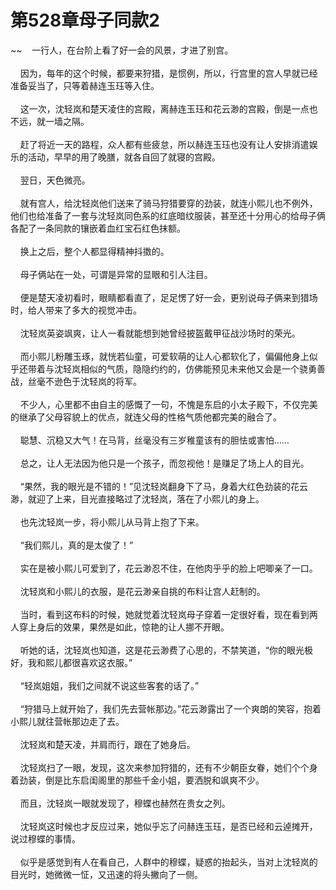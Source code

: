 # 第528章母子同款2
~~&nbsp;&nbsp;&nbsp;&nbsp;一行人，在台阶上看了好一会的风景，才进了别宫。<br><br>&nbsp;&nbsp;&nbsp;&nbsp;因为，每年的这个时候，都要来狩猎，是惯例，所以，行宫里的宫人早就已经准备妥当了，只等着赫连玉珏等入住。<br><br>&nbsp;&nbsp;&nbsp;&nbsp;这一次，沈轻岚和楚天凌住的宫殿，离赫连玉珏和花云渺的宫殿，倒是一点也不远，就一墙之隔。<br><br>&nbsp;&nbsp;&nbsp;&nbsp;赶了将近一天的路程，众人都有些疲怠，所以赫连玉珏也没有让人安排消遣娱乐的活动，早早的用了晚膳，就各自回了就寝的宫殿。<br><br>&nbsp;&nbsp;&nbsp;&nbsp;翌日，天色微亮。<br><br>&nbsp;&nbsp;&nbsp;&nbsp;就有宫人，给沈轻岚他们送来了骑马狩猎要穿的劲装，就连小熙儿也不例外，他们也给准备了一套与沈轻岚同色系的红底暗纹服装，甚至还十分用心的给母子俩各配了一条同款的镶嵌着血红宝石红色抹额。<br><br>&nbsp;&nbsp;&nbsp;&nbsp;换上之后，整个人都显得精神抖擞的。<br><br>&nbsp;&nbsp;&nbsp;&nbsp;母子俩站在一处，可谓是异常的显眼和引人注目。<br><br>&nbsp;&nbsp;&nbsp;&nbsp;便是楚天凌初看时，眼睛都看直了，足足愣了好一会，更别说母子俩来到猎场时，给人带来了多大的视觉冲击。<br><br>&nbsp;&nbsp;&nbsp;&nbsp;沈轻岚英姿飒爽，让人一看就能想到她曾经披盔戴甲征战沙场时的荣光。<br><br>&nbsp;&nbsp;&nbsp;&nbsp;而小熙儿粉雕玉琢，就恍若仙童，可爱软萌的让人心都软化了，偏偏他身上似乎还带着与沈轻岚相似的气质，隐隐约约的，仿佛能预见未来他又会是一个骁勇善战，丝毫不逊色于沈轻岚的将军。<br><br>&nbsp;&nbsp;&nbsp;&nbsp;不少人，心里都不由自主的感慨了一句，不愧是东启的小太子殿下，不仅完美的继承了父母容貌上的优点，就连父母的性格气质他都完美的融合了。<br><br>&nbsp;&nbsp;&nbsp;&nbsp;聪慧、沉稳又大气！在马背，丝毫没有三岁稚童该有的胆怯或害怕……<br><br>&nbsp;&nbsp;&nbsp;&nbsp;总之，让人无法因为他只是一个孩子，而忽视他！是赚足了场上人的目光。<br><br>&nbsp;&nbsp;&nbsp;&nbsp;“果然，我的眼光是不错的！”见沈轻岚翻身下了马，身着大红色劲装的花云渺，就迎了上来，目光直接略过了沈轻岚，落在了小熙儿的身上。<br><br>&nbsp;&nbsp;&nbsp;&nbsp;也先沈轻岚一步，将小熙儿从马背上抱了下来。<br><br>&nbsp;&nbsp;&nbsp;&nbsp;“我们熙儿，真的是太俊了！”<br><br>&nbsp;&nbsp;&nbsp;&nbsp;实在是被小熙儿可爱到了，花云渺忍不住，在他肉乎乎的脸上吧唧亲了一口。<br><br>&nbsp;&nbsp;&nbsp;&nbsp;沈轻岚和小熙儿的衣服，是花云渺亲自挑的布料让宫人赶制的。<br><br>&nbsp;&nbsp;&nbsp;&nbsp;当时，看到这布料的时候，她就觉着沈轻岚母子穿着一定很好看，现在看到两人穿上身后的效果，果然是如此，惊艳的让人挪不开眼。<br><br>&nbsp;&nbsp;&nbsp;&nbsp;听她的话，沈轻岚也知道，这是花云渺费了心思的，不禁笑道，“你的眼光极好，我和熙儿都很喜欢这衣服。”<br><br>&nbsp;&nbsp;&nbsp;&nbsp;“轻岚姐姐，我们之间就不说这些客套的话了。”<br><br>&nbsp;&nbsp;&nbsp;&nbsp;“狩猎马上就开始了，我们先去营帐那边。”花云渺露出了一个爽朗的笑容，抱着小熙儿就往营帐那边走了去。<br><br>&nbsp;&nbsp;&nbsp;&nbsp;沈轻岚和楚天凌，并肩而行，跟在了她身后。<br><br>&nbsp;&nbsp;&nbsp;&nbsp;沈轻岚扫了一眼，发现，这次来参加狩猎的，还有不少朝臣女眷，她们个个身着劲装，倒是比东启闺阁里的那些千金小姐，要洒脱和飒爽不少。<br><br>&nbsp;&nbsp;&nbsp;&nbsp;而且，沈轻岚一眼就发现了，穆蝶也赫然在贵女之列。<br><br>&nbsp;&nbsp;&nbsp;&nbsp;沈轻岚这时候也才反应过来，她似乎忘了问赫连玉珏，是否已经和云逴摊开，说过穆蝶的事情。<br><br>&nbsp;&nbsp;&nbsp;&nbsp;似乎是感觉到有人在看自己，人群中的穆蝶，疑惑的抬起头，当对上沈轻岚的目光时，她微微一怔，又迅速的将头撇向了一侧。<br><br>
                    

<script>_fwqdsqadxfw()</script>
<div><script>_dfwf1dw();</script></div>
<div><script>_dfwf1agdw();</script></div>
                